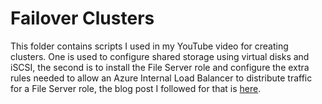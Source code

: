 # Failover Clusters

This folder contains scripts I used in my YouTube video for creating clusters. One is used to configure shared storage using virtual disks and iSCSI, the second is to install the File Server role and configure the extra rules needed to allow an Azure Internal Load Balancer to distribute traffic for a File Server role, the blog post I followed for that is [here](https://learn.microsoft.com/en-us/archive/blogs/askcore/building-windows-server-failover-cluster-on-azure-iaas-vm-part-2-network-and-creation).